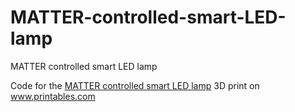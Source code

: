 # MATTER-controlled-smart-LED-lamp

MATTER controlled smart LED lamp

Code for the <a href="https://www.printables.com/de/model/445391-matter-controlled-smart-led-lamp">MATTER controlled smart LED lamp</a> 3D print on <a href="https://www.printables.com">www.printables.com</a>
